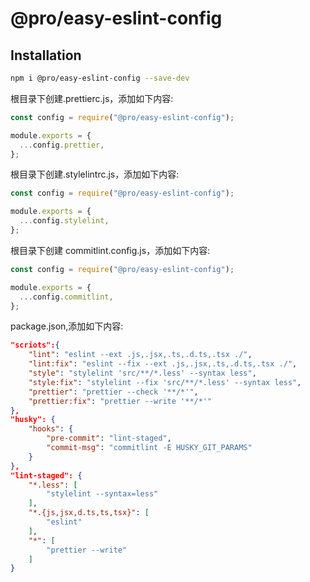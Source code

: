 # @pro/easy-eslint-config

## Installation

```sh
npm i @pro/easy-eslint-config --save-dev
```

根目录下创建.prettierc.js，添加如下内容:

```js
const config = require("@pro/easy-eslint-config");

module.exports = {
  ...config.prettier,
};
```

根目录下创建.stylelintrc.js，添加如下内容:

```js
const config = require("@pro/easy-eslint-config");

module.exports = {
  ...config.stylelint,
};
```

根目录下创建 commitlint.config.js，添加如下内容:

```js
const config = require("@pro/easy-eslint-config");

module.exports = {
  ...config.commitlint,
};
```

package.json,添加如下内容:

```json
"scriots":{
    "lint": "eslint --ext .js,.jsx,.ts,.d.ts,.tsx ./",
    "lint:fix": "eslint --fix --ext .js,.jsx,.ts,.d.ts,.tsx ./",
    "style": "stylelint 'src/**/*.less' --syntax less",
    "style:fix": "stylelint --fix 'src/**/*.less' --syntax less",
    "prettier": "prettier --check '**/*'",
    "prettier:fix": "prettier --write '**/*'"
},
"husky": {
    "hooks": {
        "pre-commit": "lint-staged",
        "commit-msg": "commitlint -E HUSKY_GIT_PARAMS"
    }
},
"lint-staged": {
    "*.less": [
        "stylelint --syntax=less"
    ],
    "*.{js,jsx,d.ts,ts,tsx}": [
        "eslint"
    ],
    "*": [
        "prettier --write"
    ]
}
```
